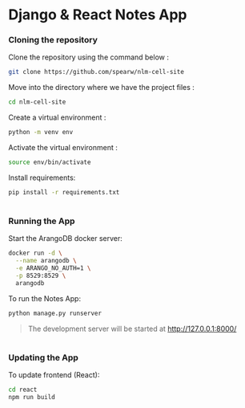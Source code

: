 # Django & React Notes App

### Cloning the repository

Clone the repository using the command below :
```bash
git clone https://github.com/spearw/nlm-cell-site
```

Move into the directory where we have the project files : 
```bash
cd nlm-cell-site
```

Create a virtual environment :
```bash
python -m venv env
```

Activate the virtual environment :
```bash
source env/bin/activate
```

Install requirements:
```bash
pip install -r requirements.txt
```

#

### Running the App

Start the ArangoDB docker server:

```bash
docker run -d \
  --name arangodb \
  -e ARANGO_NO_AUTH=1 \
  -p 8529:8529 \
  arangodb
```

To run the Notes App:
```bash
python manage.py runserver
```

> The development server will be started at http://127.0.0.1:8000/

#

### Updating the App

To update frontend (React):
```bash
cd react
npm run build
```
